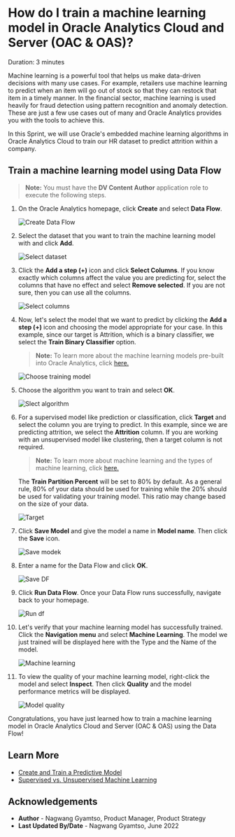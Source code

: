 # How do I train a machine learning model in Oracle Analytics Cloud and Server (OAC & OAS)?

Duration: 3 minutes

Machine learning is a powerful tool that helps us make data-driven decisions with many use cases. For example, retailers use machine learning to predict when an item will go out of stock so that they can restock that item in a timely manner. In the financial sector, machine learning is used heavily for fraud detection using pattern recognition and anomaly detection. These are just a few use cases out of many and Oracle Analytics provides you with the tools to achieve this.

In this Sprint, we will use Oracle's embedded machine learning algorithms in Oracle Analytics Cloud to train our HR dataset to predict attrition within a company.

## Train a machine learning model using Data Flow
>**Note:** You must have the **DV Content Author** application role to execute the following steps.

1. On the Oracle Analytics homepage, click **Create** and select **Data Flow**.

    ![Create Data Flow](images/create-df.png)

2. Select the dataset that you want to train the machine learning model with and click **Add**.

    ![Select dataset](images/select-data.png)

3. Click the **Add a step (+)** icon and click **Select Columns**. If you know exactly which columns affect the value you are predicting for, select the columns that have no effect and select **Remove selected**. If you are not sure, then you can use all the columns.

    ![Select columns](images/select-columns.png)

4. Now, let's select the model that we want to predict by clicking the **Add a step (+)** icon and choosing the model appropriate for your case. In this example, since our target is Attrition, which is a binary classifier, we select the **Train Binary Classifier** option.

    >**Note:** To learn more about the machine learning models pre-built into Oracle Analytics, click [here.](https://docs.oracle.com/en/cloud/paas/analytics-cloud/acubi/create-and-use-oracle-analytics-predictive-models.html#GUID-97826D44-5785-48F2-BB1E-4709327ADB8B)

    ![Choose training model](images/choose-model.png)

 5. Choose the algorithm you want to train and select **OK**.

     ![Slect algorithm](images/select-algorithm.png)

6. For a supervised model like prediction or classification, click **Target** and select the column you are trying to predict. In this example, since we are predicting attrition, we select the **Attrition** column. If you are working with an unsupervised model like clustering, then a target column is not required.

    >**Note:** To learn more about machine learning and the types of machine learning, click [here.](https://www.oracle.com/data-science/machine-learning/what-is-machine-learning/)

    The **Train Partition Percent** will be set to 80% by default. As a general rule, 80% of your data should be used for training while the 20% should be used for validating your training model. This ratio may change based on the size of your data.

     ![Target](images/target.png)

7. Click **Save Model** and give the model a name in **Model name**. Then click the **Save** icon.

     ![Save modek](images/save-model.png)


8. Enter a name for the Data Flow and click **OK**.

     ![Save DF](images/save-df.png)

9. Click **Run Data Flow**. Once your Data Flow runs successfully, navigate back to your homepage.

     ![Run df](images/run-df.png)

10. Let's verify that your machine learning model has successfully trained. Click the **Navigation menu** and select **Machine Learning**. The model we just trained will be displayed here with the Type and the Name of the model.

     ![Machine learning](images/machine-learning.png)

11. To view the quality of your machine learning model, right-click the model and select **Inspect**. Then click **Quality** and the model performance metrics will be displayed.

     ![Model quality](images/model-quality.png)

Congratulations, you have just learned how to train a machine learning model in Oracle Analytics Cloud and Server (OAC & OAS) using the Data Flow!

## Learn More
* [Create and Train a Predictive Model](https://docs.oracle.com/en/cloud/paas/analytics-cloud/acubi/create-and-use-oracle-analytics-predictive-models.html#GUID-533DCE34-CBFC-490F-BCAA-A0F99BAB6B10)
* [Supervised vs. Unsupervised Machine Learning](https://blogs.oracle.com/ai-and-datascience/post/supervised-vs-unsupervised-machine-learning)

## Acknowledgements
* **Author** - Nagwang Gyamtso, Product Manager, Product Strategy
* **Last Updated By/Date** - Nagwang Gyamtso,  June 2022

